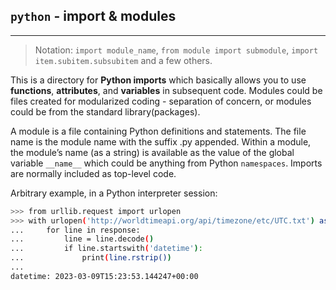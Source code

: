 ## `python` - import & modules
---

> Notation: `import module_name`, `from module import submodule`, `import item.subitem.subsubitem` and a few others.

This is a directory for **Python imports** which basically allows you to use **functions**, **attributes**, and **variables** in subsequent code.
Modules could be files created for modularized coding - separation of concern, or modules could be from the standard library(packages).

A module is a file containing Python definitions and statements. 
The file name is the module name with the suffix .py appended. Within a module, the module’s name (as a string) is available as the value of the global variable `__name__` which could be anything from Python `namespaces`.
Imports are normally included as top-level code.

Arbitrary example, in a Python interpreter session:
```bash
>>> from urllib.request import urlopen
>>> with urlopen('http://worldtimeapi.org/api/timezone/etc/UTC.txt') as response:
...     for line in response:
...         line = line.decode()
...         if line.startswith('datetime'):
...             print(line.rstrip())
...
datetime: 2023-03-09T15:23:53.144247+00:00
```
